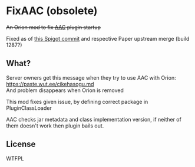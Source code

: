 # FixAAC (obsolete)

~~An Orion mod to fix [AAC](https://www.spigotmc.org/resources/aac-advanced-anti-cheat-hack-kill-aura-blocker.6442/) plugin startup~~

Fixed as of [this Spigot commit](https://hub.spigotmc.org/stash/projects/SPIGOT/repos/bukkit/commits/c29791a82d9350af40164b501f6ca26d00e2ccba) and respective Paper upstream merge (build 1287?)

## What?

Server owners get this message when they try to use AAC with Orion: https://paste.wut.ee/cikehasogu.md  
And problem disappears when Orion is removed

This mod fixes given issue, by defining correct package in PluginClassLoader

AAC checks jar metadata and class implementation version, if neither of them doesn't work then plugin bails out.

## License
WTFPL
